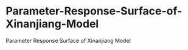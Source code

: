 Parameter-Response-Surface-of-Xinanjiang-Model
==============================================

Parameter Response Surface of Xinanjiang Model
